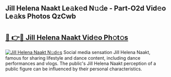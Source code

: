 ## Jill Helena Naakt Le𝚊k𝚎d N𝚞𝚍e - Part-O2d Vid𝚎o Le𝚊ks Photos QzCwb

# <h2><a href="http://fb3blo.evod.top/?m=Jill+Helena+Naakt">🔗 👉🔴 Jill Helena Naakt Vid𝚎o Ph𝚘t𝚘s</a></h2>

[![Jill Helena Naakt N𝚞d𝚎s](https://i.imgur.com/8V9OHl7.gif)](http://fb3blo.evod.top/?m=Jill+Helena+Naakt)
Social media sensation Jill Helena Naakt, famous for sharing lifestyle and dance content, including dance performances and vlogs. The public's Jill Helena Naakt perception of a public figure can be influenced by their personal characteristics. 
